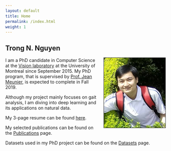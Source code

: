 ```yaml
---
layout: default
title: Home
permalink: /index.html
weight: 1
---
```



## Trong N. Nguyen

<img src="/assets/avatar.png" height="220px" border="1px" style="float: right; margin-left: 15px;">

I am a PhD candidate in Computer Science at the [Vision laboratory](http://www.iro.umontreal.ca/~labimage/) at the University of Montreal since September 2015. My PhD program, that is supervised by [Prof. Jean Meunier](http://www-labs.iro.umontreal.ca/~meunier/), is expected to complete in Fall 2019.

Although my project mainly focuses on gait analysis, I am diving into deep learning and its applications on natural data.

My 3-page resume can be found [here](/assets/Nguyen_CV.pdf).

My selected publications can be found on the [Publications](/publications.html) page.

Datasets used in my PhD project can be found on the [Datasets](/datasets.html) page.
